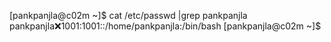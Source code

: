 [pankpanjla@c02m ~]$ cat /etc/passwd |grep pankpanjla
pankpanjla:x:1001:1001::/home/pankpanjla:/bin/bash
[pankpanjla@c02m ~]$ 
